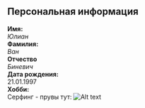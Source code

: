 ## Персональная информация
  

**Имя:**   
*Юлиан*  
**Фамилия:**  
*Ван*  
**Отчество**  
*Биневич*  
**Дата рождения:**  
21.01.1997  
**Хобби:**  
Серфинг - прувы тут: ![Alt text](../../photo_2022-10-12_14-30-37.jpg)
